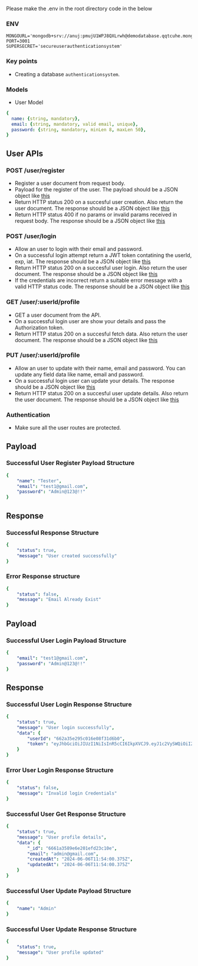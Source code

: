 Please make the .env in the root directory code in the below

### ENV
``` 
MONGOURL='mongodb+srv://anuj:pmujU1WPJ8QXLrwh@demodatabase.qqtcuhe.mongodb.net/authenticationsystem'
PORT=3001
SUPERSECRET='secureuserauthenticationsystem'
```

### Key points
- Creating a database `authenticationsystem`.

### Models
- User Model
```yaml
{ 
  name: {string, mandatory},
  email: {string, mandatory, valid email, unique}, 
  password: {string, mandatory, minLen 8, maxLen 50},
}
```

## User APIs 
### POST /user/register
- Register a user document from request body.
- Payload for the register of the user. The payload should be a JSON object like [this](#successful-user-register-payload-structure)
- Return HTTP status 200 on a succesful user creation. Also return the user document. The response should be a JSON object like [this](#successful-response-structure)
- Return HTTP status 400 if no params or invalid params received in request body. The response should be a JSON object like [this](#error-response-structure)

### POST /user/login
- Allow an user to login with their email and password.
- On a successful login attempt return a JWT token contatining the userId, exp, iat. The response should be a JSON object like [this](#successful-user-login-payload-structure)
- Return HTTP status 200 on a succesful user login. Also return the user document. The response should be a JSON object like [this](#successful-user-login-response-structure)
- If the credentials are incorrect return a suitable error message with a valid HTTP status code. The response should be a JSON object like [this](#error-user-login-response-structure)

### GET /user/:userId/profile
- GET a user document from the API.
- On a successful login user are show your details and pass the Authorization token.
- Return HTTP status 200 on a succesful fetch data. Also return the user document. The response should be a JSON object like [this](#successful-user-get-response-structure)

### PUT /user/:userId/profile
- Allow an user to update with their name, email and password. You can update any field data like name, email and password.
- On a successful login user can update your details. The response should be a JSON object like [this](#successful-user-update-payload-structure)
- Return HTTP status 200 on a succesful user update details. Also return the user document. The response should be a JSON object like [this](#successful-user-update-response-structure)


### Authentication
- Make sure all the user routes are protected.

## Payload
### Successful User Register Payload Structure
```yaml 
{
    "name": "Tester",
    "email": "test1@gmail.com",
    "password": "Admin@123@!!"
}

```
## Response
### Successful Response Structure
```yaml
{
    "status": true,
    "message": "User created successfully"
}
```

### Error Response structure
```yaml
{
    "status": false,
    "message": "Email Already Exist"
}
```

## Payload
### Successful User Login Payload Structure
```yaml 
{
    "email": "test1@gmail.com",
    "password": "Admin@123@!!"
}

```
## Response
### Successful User Login Response Structure
```yaml
{
    "status": true,
    "message": "User login successfully",
    "data": {
        "userId": "662a35e295c016e08f31d6b0",
        "token": "eyJhbGciOiJIUzI1NiIsInR5cCI6IkpXVCJ9.eyJ1c2VySWQiOiI2NjJhMzVlMjk1YzAxNmUwOGYzMWQ2YjAiLCJpYXQiOjE3MTQwNDMzMjguNzkzLCJleHAiOjE3MTQwNDY5Mjh9.j-21gV4c3dbpRjSc0O0tsMtD1zFRnz7P0mH0CZPa6J4"
    }
}
```

### Error User Login Response Structure
```yaml
{
    "status": false,
    "message": "Invalid login Credentials"
}
```
### Successful User Get Response Structure
```yaml
{
    "status": true,
    "message": "User profile details",
    "data": {
        "_id": "6661a3589e6e201efd23c10e",
        "email": "admin@gmail.com",
        "createdAt": "2024-06-06T11:54:00.375Z",
        "updatedAt": "2024-06-06T11:54:00.375Z"
    }
}
```

### Successful User Update Payload Structure
```yaml 
{
    "name": "Admin"
}
```

### Successful User Update Response Structure
```yaml 
{
    "status": true,
    "message": "User profile updated"
}
```

